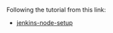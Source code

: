 Following the tutorial from this link:

* [jenkins-node-setup](https://codeforgeek.com/2016/04/continuous-integration-deployment-jenkins-node-js/)